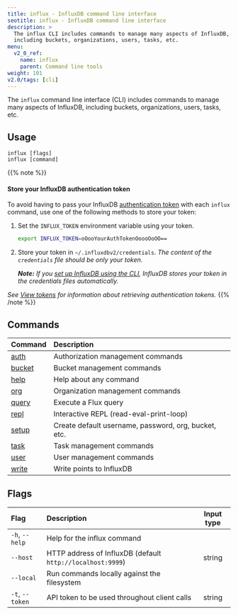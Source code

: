 ```yaml
---
title: influx - InfluxDB command line interface
seotitle: influx - InfluxDB command line interface
description: >
  The influx CLI includes commands to manage many aspects of InfluxDB,
  including buckets, organizations, users, tasks, etc.
menu:
  v2_0_ref:
    name: influx
    parent: Command line tools
weight: 101
v2.0/tags: [cli]
---
```


The `influx` command line interface (CLI) includes commands to manage many aspects of InfluxDB,
including buckets, organizations, users, tasks, etc.

## Usage
```
influx [flags]
influx [command]
```

{{% note %}}
#### Store your InfluxDB authentication token
To avoid having to pass your InfluxDB [authentication token](/v2.0/users/tokens/)
with each `influx` command, use one of the following methods to store your token:

1.  Set the `INFLUX_TOKEN` environment variable using your token.

    ```bash
    export INFLUX_TOKEN=oOooYourAuthTokenOoooOoOO==
    ```

2.  Store your token in `~/.influxdbv2/credentials`.
    _The content of the `credentials` file should be only your token._

    _**Note:** If you [set up InfluxDB using the CLI](/v2.0/reference/cli/influx/setup),
    InfluxDB stores your token in the credentials files automatically._

_See [View tokens](/v2.0/users/tokens/view-tokens/) for information about
retrieving authentication tokens._
{{% /note %}}

## Commands
| Command                                     | Description                                          |
|:-------                                     |:-----------                                          |
| [auth](/v2.0/reference/cli/influx/auth)     | Authorization management commands                    |
| [bucket](/v2.0/reference/cli/influx/bucket) | Bucket management commands                           |
| [help](/v2.0/reference/cli/influx/help)     | Help about any command                               |
| [org](/v2.0/reference/cli/influx/org)       | Organization management commands                     |
| [query](/v2.0/reference/cli/influx/query)   | Execute a Flux query                                 |
| [repl](/v2.0/reference/cli/influx/repl)     | Interactive REPL (read-eval-print-loop)              |
| [setup](/v2.0/reference/cli/influx/setup)   | Create default username, password, org, bucket, etc. |
| [task](/v2.0/reference/cli/influx/task)     | Task management commands                             |
| [user](/v2.0/reference/cli/influx/user)     | User management commands                             |
| [write](/v2.0/reference/cli/influx/write)   | Write points to InfluxDB                             |

## Flags
| Flag            | Description                                                | Input type |
|:----            |:-----------                                                |:----------:|
| `-h`, `--help`  | Help for the influx command                                |            |
| `--host`        | HTTP address of InfluxDB (default `http://localhost:9999`) | string     |
| `--local`       | Run commands locally against the filesystem                |            |
| `-t`, `--token` | API token to be used throughout client calls               | string     |
